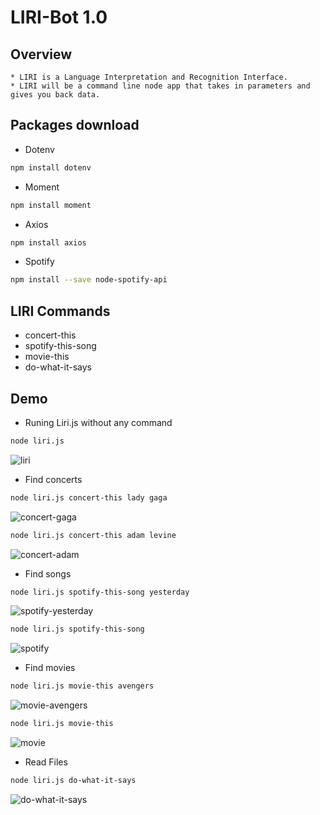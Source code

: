 # LIRI-Bot 1.0

## Overview
	* LIRI is a Language Interpretation and Recognition Interface. 
	* LIRI will be a command line node app that takes in parameters and gives you back data.

## Packages download
* Dotenv 
```bash
npm install dotenv
```
* Moment
```bash
npm install moment
```
* Axios
```bash
npm install axios
```
* Spotify
```bash
npm install --save node-spotify-api
```


## LIRI Commands
* concert-this
* spotify-this-song
* movie-this
* do-what-it-says

## Demo
* Runing Liri.js without any command
```bash
node liri.js 
```
![liri](images/liri)

* Find concerts
```bash
node liri.js concert-this lady gaga
```
![concert-gaga](images/concert-ladygaga)

```bash
node liri.js concert-this adam levine
```
![concert-adam](images/concert-adam)

* Find songs
```bash
node liri.js spotify-this-song yesterday
```
![spotify-yesterday](images/spotify-yesterday)

```bash
node liri.js spotify-this-song
```
![spotify](images/spotify)

* Find movies
```bash
node liri.js movie-this avengers
```
![movie-avengers](images/movie-this-avengers)

```bash
node liri.js movie-this 
```
![movie](images/movie-this)

* Read Files
```bash
node liri.js do-what-it-says
```
![do-what-it-says](images/do-what-it-says)

